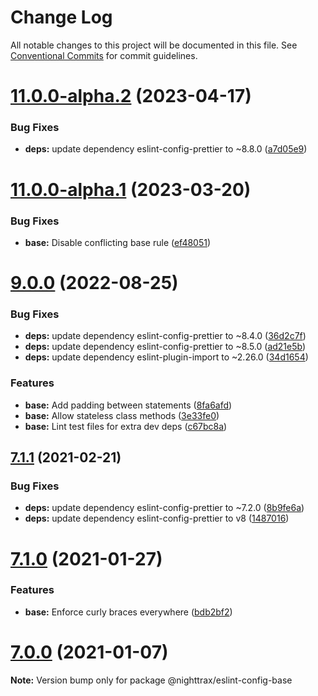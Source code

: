 # Change Log

All notable changes to this project will be documented in this file.
See [Conventional Commits](https://conventionalcommits.org) for commit guidelines.

# [11.0.0-alpha.2](https://github.com/NiGhTTraX/eslint-config/compare/@nighttrax/eslint-config-base@11.0.0-alpha.1...@nighttrax/eslint-config-base@11.0.0-alpha.2) (2023-04-17)


### Bug Fixes

* **deps:** update dependency eslint-config-prettier to ~8.8.0 ([a7d05e9](https://github.com/NiGhTTraX/eslint-config/commit/a7d05e91f1c98b5d8666a2a87c42763f58d32fa5))





# [11.0.0-alpha.1](https://github.com/NiGhTTraX/eslint-config/compare/@nighttrax/eslint-config-base@11.0.0-alpha.0...@nighttrax/eslint-config-base@11.0.0-alpha.1) (2023-03-20)


### Bug Fixes

* **base:** Disable conflicting base rule ([ef48051](https://github.com/NiGhTTraX/eslint-config/commit/ef48051550e8c28de52459bc9a3d06a4111a304a))





# [9.0.0](https://github.com/NiGhTTraX/eslint-config/compare/@nighttrax/eslint-config-base@9.0.0-beta.2...@nighttrax/eslint-config-base@9.0.0) (2022-08-25)


### Bug Fixes

* **deps:** update dependency eslint-config-prettier to ~8.4.0 ([36d2c7f](https://github.com/NiGhTTraX/eslint-config/commit/36d2c7f6cd2ef44a79cc4e8e691a1134e60ec09e))
* **deps:** update dependency eslint-config-prettier to ~8.5.0 ([ad21e5b](https://github.com/NiGhTTraX/eslint-config/commit/ad21e5b2fb48ec3e3fc60ccfb79cdc9e31394768))
* **deps:** update dependency eslint-plugin-import to ~2.26.0 ([34d1654](https://github.com/NiGhTTraX/eslint-config/commit/34d16541be02de0367f190ed2ccedcc8c2d5799c))


### Features

* **base:** Add padding between statements ([8fa6afd](https://github.com/NiGhTTraX/eslint-config/commit/8fa6afdbaa70d918401df9649547739f35c435fa))
* **base:** Allow stateless class methods ([3e33fe0](https://github.com/NiGhTTraX/eslint-config/commit/3e33fe036b7acf67852786dbe2d87f1497316deb))
* **base:** Lint test files for extra dev deps ([c67bc8a](https://github.com/NiGhTTraX/eslint-config/commit/c67bc8aabc70f859c8cddb74c0d037f56f8025bf))





## [7.1.1](https://github.com/NiGhTTraX/eslint-config/compare/@nighttrax/eslint-config-base@7.1.0...@nighttrax/eslint-config-base@7.1.1) (2021-02-21)


### Bug Fixes

* **deps:** update dependency eslint-config-prettier to ~7.2.0 ([8b9fe6a](https://github.com/NiGhTTraX/eslint-config/commit/8b9fe6a47a97fe149e29f5b45e6a7a176ec78359))
* **deps:** update dependency eslint-config-prettier to v8 ([1487016](https://github.com/NiGhTTraX/eslint-config/commit/1487016b2c93517cfa5db566741eea2e23677fdb))





# [7.1.0](https://github.com/NiGhTTraX/eslint-config/compare/@nighttrax/eslint-config-base@7.0.0...@nighttrax/eslint-config-base@7.1.0) (2021-01-27)


### Features

* **base:** Enforce curly braces everywhere ([bdb2bf2](https://github.com/NiGhTTraX/eslint-config/commit/bdb2bf27cde59307c41b286a3742a38b7a451306))





# [7.0.0](https://github.com/NiGhTTraX/eslint-config/compare/@nighttrax/eslint-config-base@7.0.0-alpha.0...@nighttrax/eslint-config-base@7.0.0) (2021-01-07)

**Note:** Version bump only for package @nighttrax/eslint-config-base

